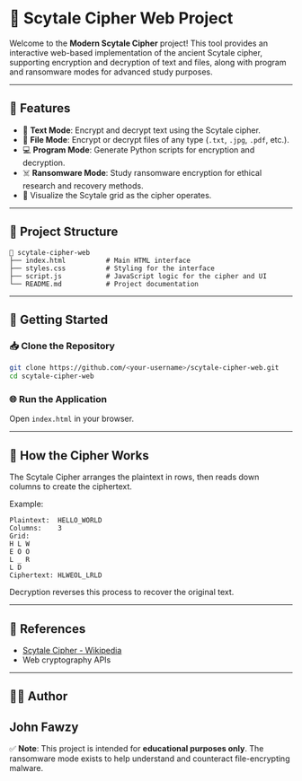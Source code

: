 # 🔐 Scytale Cipher Web Project

Welcome to the **Modern Scytale Cipher** project! This tool provides an interactive web-based implementation of the ancient Scytale cipher, supporting encryption and decryption of text and files, along with program and ransomware modes for advanced study purposes.

---

## 🌟 Features

- 📜 **Text Mode**: Encrypt and decrypt text using the Scytale cipher.
- 📁 **File Mode**: Encrypt or decrypt files of any type (`.txt`, `.jpg`, `.pdf`, etc.).
- 💻 **Program Mode**: Generate Python scripts for encryption and decryption.
- ☠️ **Ransomware Mode**: Study ransomware encryption for ethical research and recovery methods.
- 🎨 Visualize the Scytale grid as the cipher operates.

---

## 📂 Project Structure

```
📁 scytale-cipher-web
├── index.html          # Main HTML interface
├── styles.css          # Styling for the interface
├── script.js           # JavaScript logic for the cipher and UI
└── README.md           # Project documentation
```

---

## 🚀 Getting Started

### 📥 Clone the Repository
```bash
git clone https://github.com/<your-username>/scytale-cipher-web.git
cd scytale-cipher-web
```

### 🌐 Run the Application
Open `index.html` in your browser.

---

## 🧠 How the Cipher Works

The Scytale Cipher arranges the plaintext in rows, then reads down columns to create the ciphertext.

Example:
```
Plaintext:  HELLO_WORLD
Columns:    3
Grid:
H L W
E O O
L _ R
L D
Ciphertext: HLWEOL_LRLD
```

Decryption reverses this process to recover the original text.

---

## 📖 References
- [Scytale Cipher - Wikipedia](https://en.wikipedia.org/wiki/Scytale)
- Web cryptography APIs

---

## 👨‍💻 Author
**John Fawzy**  
---

✅ **Note**: This project is intended for **educational purposes only**. The ransomware mode exists to help understand and counteract file-encrypting malware.
